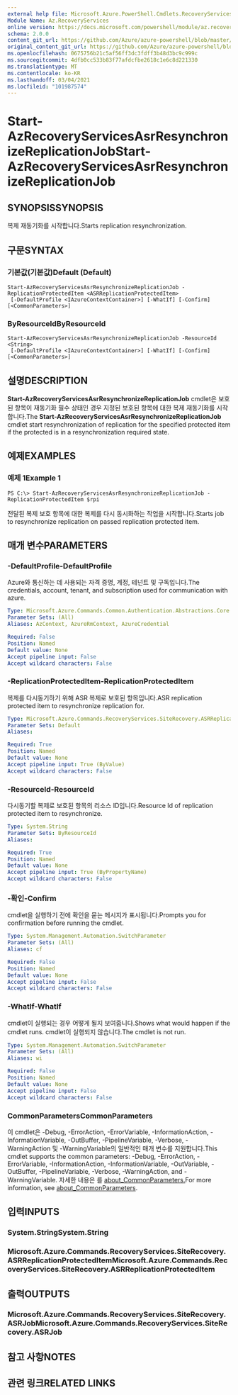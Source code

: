```yaml
---
external help file: Microsoft.Azure.PowerShell.Cmdlets.RecoveryServices.SiteRecovery.dll-Help.xml
Module Name: Az.RecoveryServices
online version: https://docs.microsoft.com/powershell/module/az.recoveryservices/start-azrecoveryservicesasrresynchronizereplicationjob
schema: 2.0.0
content_git_url: https://github.com/Azure/azure-powershell/blob/master/src/RecoveryServices/RecoveryServices/help/Start-AzRecoveryServicesAsrResynchronizeReplicationJob.md
original_content_git_url: https://github.com/Azure/azure-powershell/blob/master/src/RecoveryServices/RecoveryServices/help/Start-AzRecoveryServicesAsrResynchronizeReplicationJob.md
ms.openlocfilehash: 0675756b21c5af56ff3dc3fdff3b48d3bc9c999c
ms.sourcegitcommit: 4dfb0cc533b83f77afdcfbe2618c1e6c8d221330
ms.translationtype: MT
ms.contentlocale: ko-KR
ms.lasthandoff: 03/04/2021
ms.locfileid: "101987574"
---
```

# <span data-ttu-id="27c96-101">Start-AzRecoveryServicesAsrResynchronizeReplicationJob</span><span class="sxs-lookup"><span data-stu-id="27c96-101">Start-AzRecoveryServicesAsrResynchronizeReplicationJob</span></span>

## <span data-ttu-id="27c96-102">SYNOPSIS</span><span class="sxs-lookup"><span data-stu-id="27c96-102">SYNOPSIS</span></span>
<span data-ttu-id="27c96-103">복제 재동기화를 시작합니다.</span><span class="sxs-lookup"><span data-stu-id="27c96-103">Starts replication resynchronization.</span></span>

## <span data-ttu-id="27c96-104">구문</span><span class="sxs-lookup"><span data-stu-id="27c96-104">SYNTAX</span></span>

### <span data-ttu-id="27c96-105">기본값(기본값)</span><span class="sxs-lookup"><span data-stu-id="27c96-105">Default (Default)</span></span>
```
Start-AzRecoveryServicesAsrResynchronizeReplicationJob -ReplicationProtectedItem <ASRReplicationProtectedItem>
 [-DefaultProfile <IAzureContextContainer>] [-WhatIf] [-Confirm] [<CommonParameters>]
```

### <span data-ttu-id="27c96-106">ByResourceId</span><span class="sxs-lookup"><span data-stu-id="27c96-106">ByResourceId</span></span>
```
Start-AzRecoveryServicesAsrResynchronizeReplicationJob -ResourceId <String>
 [-DefaultProfile <IAzureContextContainer>] [-WhatIf] [-Confirm] [<CommonParameters>]
```

## <span data-ttu-id="27c96-107">설명</span><span class="sxs-lookup"><span data-stu-id="27c96-107">DESCRIPTION</span></span>
<span data-ttu-id="27c96-108">**Start-AzRecoveryServicesAsrResynchronizeReplicationJob** cmdlet은 보호된 항목이 재동기화 필수 상태인 경우 지정된 보호된 항목에 대한 복제 재동기화를 시작합니다.</span><span class="sxs-lookup"><span data-stu-id="27c96-108">The **Start-AzRecoveryServicesAsrResynchronizeReplicationJob** cmdlet start resynchronization of replication for the specified protected item if the protected is in a resynchronization required state.</span></span>

## <span data-ttu-id="27c96-109">예제</span><span class="sxs-lookup"><span data-stu-id="27c96-109">EXAMPLES</span></span>

### <span data-ttu-id="27c96-110">예제 1</span><span class="sxs-lookup"><span data-stu-id="27c96-110">Example 1</span></span>
```
PS C:\> Start-AzRecoveryServicesAsrResynchronizeReplicationJob -ReplicationProtectedItem $rpi
```

<span data-ttu-id="27c96-111">전달된 복제 보호 항목에 대한 복제를 다시 동시화하는 작업을 시작합니다.</span><span class="sxs-lookup"><span data-stu-id="27c96-111">Starts job to resynchronize replication on passed replication protected item.</span></span>

## <span data-ttu-id="27c96-112">매개 변수</span><span class="sxs-lookup"><span data-stu-id="27c96-112">PARAMETERS</span></span>

### <span data-ttu-id="27c96-113">-DefaultProfile</span><span class="sxs-lookup"><span data-stu-id="27c96-113">-DefaultProfile</span></span>
<span data-ttu-id="27c96-114">Azure와 통신하는 데 사용되는 자격 증명, 계정, 테넌트 및 구독입니다.</span><span class="sxs-lookup"><span data-stu-id="27c96-114">The credentials, account, tenant, and subscription used for communication with azure.</span></span>

```yaml
Type: Microsoft.Azure.Commands.Common.Authentication.Abstractions.Core.IAzureContextContainer
Parameter Sets: (All)
Aliases: AzContext, AzureRmContext, AzureCredential

Required: False
Position: Named
Default value: None
Accept pipeline input: False
Accept wildcard characters: False
```

### <span data-ttu-id="27c96-115">-ReplicationProtectedItem</span><span class="sxs-lookup"><span data-stu-id="27c96-115">-ReplicationProtectedItem</span></span>
<span data-ttu-id="27c96-116">복제를 다시동기하기 위해 ASR 복제로 보호된 항목입니다.</span><span class="sxs-lookup"><span data-stu-id="27c96-116">ASR replication protected item to resynchronize replication for.</span></span>

```yaml
Type: Microsoft.Azure.Commands.RecoveryServices.SiteRecovery.ASRReplicationProtectedItem
Parameter Sets: Default
Aliases:

Required: True
Position: Named
Default value: None
Accept pipeline input: True (ByValue)
Accept wildcard characters: False
```

### <span data-ttu-id="27c96-117">-ResourceId</span><span class="sxs-lookup"><span data-stu-id="27c96-117">-ResourceId</span></span>
<span data-ttu-id="27c96-118">다시동기할 복제로 보호된 항목의 리소스 ID입니다.</span><span class="sxs-lookup"><span data-stu-id="27c96-118">Resource Id of replication protected item to resynchronize.</span></span>

```yaml
Type: System.String
Parameter Sets: ByResourceId
Aliases:

Required: True
Position: Named
Default value: None
Accept pipeline input: True (ByPropertyName)
Accept wildcard characters: False
```

### <span data-ttu-id="27c96-119">-확인</span><span class="sxs-lookup"><span data-stu-id="27c96-119">-Confirm</span></span>
<span data-ttu-id="27c96-120">cmdlet을 실행하기 전에 확인을 묻는 메시지가 표시됩니다.</span><span class="sxs-lookup"><span data-stu-id="27c96-120">Prompts you for confirmation before running the cmdlet.</span></span>

```yaml
Type: System.Management.Automation.SwitchParameter
Parameter Sets: (All)
Aliases: cf

Required: False
Position: Named
Default value: None
Accept pipeline input: False
Accept wildcard characters: False
```

### <span data-ttu-id="27c96-121">-WhatIf</span><span class="sxs-lookup"><span data-stu-id="27c96-121">-WhatIf</span></span>
<span data-ttu-id="27c96-122">cmdlet이 실행되는 경우 어떻게 될지 보여줍니다.</span><span class="sxs-lookup"><span data-stu-id="27c96-122">Shows what would happen if the cmdlet runs.</span></span>
<span data-ttu-id="27c96-123">cmdlet이 실행되지 않습니다.</span><span class="sxs-lookup"><span data-stu-id="27c96-123">The cmdlet is not run.</span></span>

```yaml
Type: System.Management.Automation.SwitchParameter
Parameter Sets: (All)
Aliases: wi

Required: False
Position: Named
Default value: None
Accept pipeline input: False
Accept wildcard characters: False
```

### <span data-ttu-id="27c96-124">CommonParameters</span><span class="sxs-lookup"><span data-stu-id="27c96-124">CommonParameters</span></span>
<span data-ttu-id="27c96-125">이 cmdlet은 -Debug, -ErrorAction, -ErrorVariable, -InformationAction, -InformationVariable, -OutBuffer, -PipelineVariable, -Verbose, -WarningAction 및 -WarningVariable의 일반적인 매개 변수를 지원합니다.</span><span class="sxs-lookup"><span data-stu-id="27c96-125">This cmdlet supports the common parameters: -Debug, -ErrorAction, -ErrorVariable, -InformationAction, -InformationVariable, -OutVariable, -OutBuffer, -PipelineVariable, -Verbose, -WarningAction, and -WarningVariable.</span></span> <span data-ttu-id="27c96-126">자세한 내용은 를 [about_CommonParameters.](http://go.microsoft.com/fwlink/?LinkID=113216)</span><span class="sxs-lookup"><span data-stu-id="27c96-126">For more information, see [about_CommonParameters](http://go.microsoft.com/fwlink/?LinkID=113216).</span></span>

## <span data-ttu-id="27c96-127">입력</span><span class="sxs-lookup"><span data-stu-id="27c96-127">INPUTS</span></span>

### <span data-ttu-id="27c96-128">System.String</span><span class="sxs-lookup"><span data-stu-id="27c96-128">System.String</span></span>

### <span data-ttu-id="27c96-129">Microsoft.Azure.Commands.RecoveryServices.SiteRecovery.ASRReplicationProtectedItem</span><span class="sxs-lookup"><span data-stu-id="27c96-129">Microsoft.Azure.Commands.RecoveryServices.SiteRecovery.ASRReplicationProtectedItem</span></span>

## <span data-ttu-id="27c96-130">출력</span><span class="sxs-lookup"><span data-stu-id="27c96-130">OUTPUTS</span></span>

### <span data-ttu-id="27c96-131">Microsoft.Azure.Commands.RecoveryServices.SiteRecovery.ASRJob</span><span class="sxs-lookup"><span data-stu-id="27c96-131">Microsoft.Azure.Commands.RecoveryServices.SiteRecovery.ASRJob</span></span>

## <span data-ttu-id="27c96-132">참고 사항</span><span class="sxs-lookup"><span data-stu-id="27c96-132">NOTES</span></span>

## <span data-ttu-id="27c96-133">관련 링크</span><span class="sxs-lookup"><span data-stu-id="27c96-133">RELATED LINKS</span></span>
